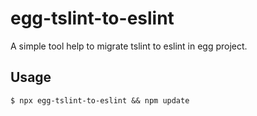 # egg-tslint-to-eslint

A simple tool help to migrate tslint to eslint in egg project.

## Usage

```
$ npx egg-tslint-to-eslint && npm update
```
